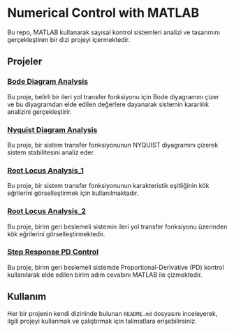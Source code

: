 # Numerical Control with MATLAB

Bu repo, MATLAB kullanarak sayısal kontrol sistemleri analizi ve tasarımını gerçekleştiren bir dizi projeyi içermektedir.

## Projeler

### [Bode Diagram Analysis](Bode%20Diagram%20Analysis)
Bu proje, belirli bir ileri yol transfer fonksiyonu için Bode diyagramını çizer ve bu diyagramdan elde edilen değerlere dayanarak sistemin kararlılık analizini gerçekleştirir.

### [Nyquist Diagram Analysis](Nyquist%20Diagram%20Analysis)
Bu proje, bir sistem transfer fonksiyonunun NYQUIST diyagramını çizerek sistem stabilitesini analiz eder.

### [Root Locus Analysis_1](Root%20Locus%20Analysis_1)
Bu proje, bir sistem transfer fonksiyonunun karakteristik eşitliğinin kök eğrilerini görselleştirmek için kullanılmaktadır.

### [Root Locus Analysis_2](Root%20Locus%20Analysis_2)
Bu proje, birim geri beslemeli sistemin ileri yol transfer fonksiyonu üzerinden kök eğrilerini görselleştirmektedir.

### [Step Response PD Control](Step%20Response%20PD%20Control)
Bu proje, birim geri beslemeli sistemde Proportional-Derivative (PD) kontrol kullanılarak elde edilen birim adım cevabını MATLAB ile çizmektedir.


## Kullanım

Her bir projenin kendi dizininde bulunan `README.md` dosyasını inceleyerek, ilgili projeyi kullanmak ve çalıştırmak için talimatlara erişebilirsiniz.

